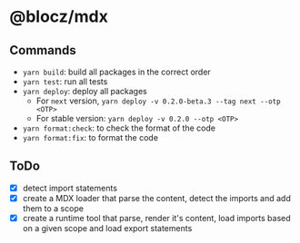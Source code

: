 # @blocz/mdx

## Commands

-   `yarn build`: build all packages in the correct order
-   `yarn test`: run all tests
-   `yarn deploy`: deploy all packages
    -   For `next` version, `yarn deploy -v 0.2.0-beta.3 --tag next --otp <OTP>`
    -   For stable version: `yarn deploy -v 0.2.0 --otp <OTP>`
-   `yarn format:check`: to check the format of the code
-   `yarn format:fix`: to format the code

## ToDo

-   [x] detect import statements
-   [x] create a MDX loader that parse the content, detect the imports and add them to a scope
-   [x] create a runtime tool that parse, render it's content, load imports based on a given scope and load export statements
